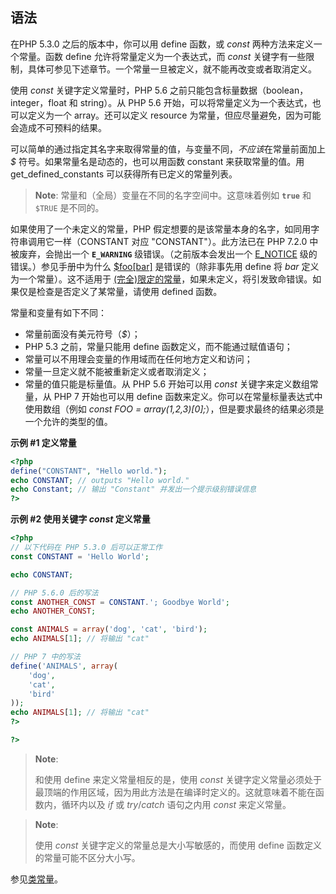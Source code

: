 语法
----

在PHP 5.3.0 之后的版本中，你可以用 <span class="function">define</span>
函数，或 *const* 两种方法来定义一个常量。函数 <span
class="function">define</span> 允许将常量定义为一个表达式，而 *const*
关键字有一些限制，具体可参见下述章节。一个常量一旦被定义，就不能再改变或者取消定义。

使用 *const* 关键字定义常量时，PHP 5.6 之前只能包含标量数据（<span
class="type">boolean</span>，<span class="type">integer</span>，<span
class="type">float</span> 和 <span class="type">string</span>）。从 PHP
5.6 开始，可以将常量定义为一个表达式，也可以定义为一个 <span
class="type">array</span>。还可以定义 <span class="type">resource</span>
为常量，但应尽量避免，因为可能会造成不可预料的结果。

可以简单的通过指定其名字来取得常量的值，与变量不同，*不应该*在常量前面加上
*$* 符号。如果常量名是动态的，也可以用函数 <span
class="function">constant</span> 来获取常量的值。用 <span
class="function">get\_defined\_constants</span>
可以获得所有已定义的常量列表。

> **Note**: <span class="simpara">
> 常量和（全局）变量在不同的名字空间中。这意味着例如 **`true`** 和
> `$TRUE` 是不同的。 </span>

如果使用了一个未定义的常量，PHP
假定想要的是该常量本身的名字，如同用字符串调用它一样（CONSTANT 对应
"CONSTANT"）。此方法已在 PHP 7.2.0 中被废弃，会抛出一个 **`E_WARNING`**
级错误。（之前版本会发出一个
<a href="/ref/errorfunc.html" class="link">E_NOTICE</a>
级的错误。）参见手册中为什么
<a href="/language/types/array.html#language.types.array.foo-bar" class="link">$foo[bar]</a>
是错误的（除非事先用 <span class="function">define</span> 将 *bar*
定义为一个常量）。这不适用于
<a href="/language/namespaces/rules.html" class="link">(完全)限定的常量</a>，如果未定义，将引发致命错误。如果仅是检查是否定义了某常量，请使用
<span class="function">defined</span> 函数。

常量和变量有如下不同：

-   <span class="simpara"> 常量前面没有美元符号（*$*）； </span>
-   <span class="simpara"> PHP 5.3 之前，常量只能用 <span
    class="function">define</span> 函数定义，而不能通过赋值语句；
    </span>
-   <span class="simpara">
    常量可以不用理会变量的作用域而在任何地方定义和访问； </span>
-   <span class="simpara"> 常量一旦定义就不能被重新定义或者取消定义；
    </span>
-   <span class="simpara"> 常量的值只能是标量值。从 PHP 5.6 开始可以用
    *const* 关键字来定义数组常量，从 PHP 7 开始也可以用 <span
    class="function">define</span>
    函数来定义。你可以在常量标量表达式中使用数组（例如 *const FOO =
    array(1,2,3)\[0\];*），但是要求最终的结果必须是一个允许的类型的值。
    </span>

**示例 \#1 定义常量**

``` php
<?php
define("CONSTANT", "Hello world.");
echo CONSTANT; // outputs "Hello world."
echo Constant; // 输出 "Constant" 并发出一个提示级别错误信息
?>
```

**示例 \#2 使用关键字 *const* 定义常量**

``` php
<?php
// 以下代码在 PHP 5.3.0 后可以正常工作
const CONSTANT = 'Hello World';

echo CONSTANT;

// PHP 5.6.0 后的写法
const ANOTHER_CONST = CONSTANT.'; Goodbye World';
echo ANOTHER_CONST;

const ANIMALS = array('dog', 'cat', 'bird');
echo ANIMALS[1]; // 将输出 "cat"

// PHP 7 中的写法
define('ANIMALS', array(
    'dog',
    'cat',
    'bird'
));
echo ANIMALS[1]; // 将输出 "cat"
?>

?>
```

> **Note**:
>
> 和使用 <span class="function">define</span> 来定义常量相反的是，使用
> *const*
> 关键字定义常量必须处于最顶端的作用区域，因为用此方法是在编译时定义的。这就意味着不能在函数内，循环内以及
> *if* 或 *try*/*catch* 语句之内用 *const* 来定义常量。

> **Note**:
>
> 使用 *const* 关键字定义的常量总是大小写敏感的，而使用 <span
> class="function">define</span> 函数定义的常量可能不区分大小写。

参见<a href="/language/oop5/constants.html" class="link">类常量</a>。
